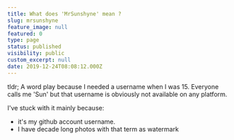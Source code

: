 ```yaml
---
title: What does 'MrSunshyne' mean ?
slug: mrsunshyne
feature_image: null
featured: 0
type: page
status: published
visibility: public
custom_excerpt: null
date: 2019-12-24T08:08:12.000Z
---
```


tldr; A word play because I needed a username when I was 15. Everyone calls me 'Sun' but that username is obviously not available on any platform.

I've stuck with it mainly because:

*   it's my github account username.
*   I have decade long photos with that term as watermark